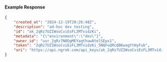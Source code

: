 <!-- Code generated for API Clients. DO NOT EDIT. -->

#### Example Response

```json
{
	"created_at": "2024-12-19T20:26:48Z",
	"description": "ad-hoc dev testing",
	"id": "ak_2qRz7UZIWsoCviEsFL3MTvidzKi",
	"metadata": "{\"environment\":\"dev\"}",
	"owner_id": "usr_2qRz7N0DgMEYaqthuwAtelSEpx1",
	"token": "2qRz7UZIWsoCviEsFL3MTvidzKi_5NQFuQRcQBKwagYtHyFub",
	"uri": "https://api.ngrok.com/api_keys/ak_2qRz7UZIWsoCviEsFL3MTvidzKi"
}
```
